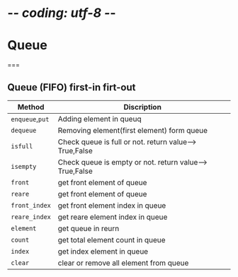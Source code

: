 # -*- coding: utf-8 -*-

# Queue
===

## Queue (FIFO) first-in firt-out

|**Method**|**Discription**|
|--|--|
|`enqueue`,`put`|Adding element in queuq|
|   `dequeue `| Removing element(first element) form queue|
|   `isfull`| Check queue is full or not. return value--> True,False  |
|   `isempty`| Check queue is empty or not. return value--> True,False |
|   `front` | get front element of queue|
|   `reare`| get front element of queue|
|   `front_index`| get front element index in queue|
|   `reare_index`| get reare element index in queue|
|   `element`| get queue in reurn|
|   `count`| get total element count in queue|
|   `index`| get index element in queue|
|   `clear`| clear or remove all element from queue|


